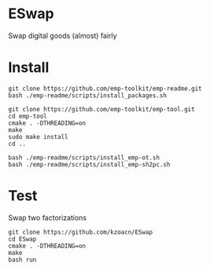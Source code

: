 # ESwap
Swap digital goods (almost) fairly



# Install

```
git clone https://github.com/emp-toolkit/emp-readme.git
bash ./emp-readme/scripts/install_packages.sh

git clone https://github.com/emp-toolkit/emp-tool.git
cd emp-tool
cmake . -DTHREADING=on
make
sudo make install
cd ..

bash ./emp-readme/scripts/install_emp-ot.sh
bash ./emp-readme/scripts/install_emp-sh2pc.sh

```

# Test

Swap two factorizations

```
git clone https://github.com/kzoacn/ESwap
cd ESwap
cmake . -DTHREADING=on
make
bash run

```

